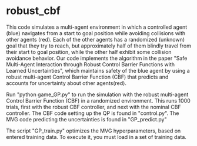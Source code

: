 # robust_cbf

This code simulates a multi-agent environment in which a controlled agent (blue) navigates from a start to goal position while avoiding collisions with other agents (red). Each of the other agents has a randomized (unknown) goal that they try to reach, but approximately half of them blindly travel from their start to goal position, while the other half exhibit some collision avoidance behavior. Our code implements the algorithm in the paper "Safe Multi-Agent Interaction through Robust Control Barrier Functions with Learned Uncertainties", which maintains safety of the blue agent by using a robust multi-agent Control Barrier Function (CBF) that predicts and accounts for uncertainty about other agents(red).

Run "python game_GP.py" to run the simulation with the robust multi-agent Control Barrier Function (CBF) in a randomized environment. This runs 1000 trials, first with the robust CBF controller, and next with the nominal CBF controller. The CBF code setting up the QP is found in "control.py". The MVG code predicting the uncertainties is found in "GP_predict.py"

The script "GP_train.py" optimizes the MVG hyperparameters, based on entered training data. To execute it, you must load in a set of training data.  